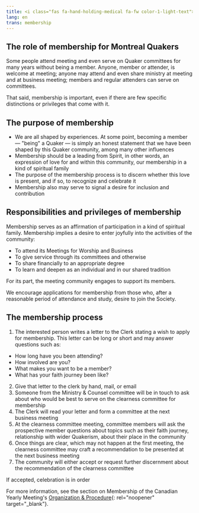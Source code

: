 ```yaml
---
title: <i class="fas fa-hand-holding-medical fa-fw color-1-light-text"></i> Membership
lang: en
trans: membership
---
```

## The role of membership for Montreal Quakers
Some people attend meeting and even serve on Quaker committees for many years without being a member. Anyone, member or attender, is welcome at meeting; anyone may attend and even share ministry at meeting and at business meeting; members and regular attenders can serve on committees. 

That said, membership is important, even if there are few specific distinctions or privileges that come with it.

## The purpose of membership
* We are all shaped by experiences. At some point, becoming a member — "being" a Quaker — is simply an honest statement that we have been shaped by this Quaker community, among many other influences
* Membership should be a leading from Spirit, in other words, an expression of love for and within this community, our membership in a kind of spiritual family
* The purpose of the membership process is to discern whether this love is present, and if so, to recognize and celebrate it
* Membership also may serve to signal a desire for inclusion and contribution

## Responsibilities and privileges of membership
Membership serves as an affirmation of participation in a kind of spiritual family. Membership implies a desire to enter joyfully into the activities of the community:
* To attend its Meetings for Worship and Business
* To give service through its committees and otherwise
* To share financially to an appropriate degree
* To learn and deepen as an individual and in our shared tradition

For its part, the meeting community engages to support its members.

We encourage applications for membership from those who, after a reasonable period of attendance and study, desire to join the Society.
## The membership process
1. The interested person writes a letter to the Clerk stating a wish to apply for membership. This letter can be long or short and may answer questions such as:
  * How long have you been attending?
  * How involved are you?
  * What makes you want to be a member?
  * What has your faith journey been like?
2. Give that letter to the clerk by hand, mail, or email
3. Someone from the Ministry & Counsel committee will be in touch to ask about who would be best to serve on the clearness committee for membership
4. The Clerk will read your letter and form a committee at the next business meeting
5. At the clearness committee meeting, committee members will ask the prospective member questions about topics such as their faith journey, relationship with wider Quakerism, about their place in the community
6. Once things are clear, which may not happen at the first meeting, the clearness committee may craft a recommendation to be presented at the next business meeting
7. The community will either accept or request further discernment about the recommendation of the clearness committee

If accepted, celebration is in order <i class="fas fa-birthday-cake fa-fw color-1-text"></i>

For more information, see the section on Membership of the Canadian Yearly Meeting's [Organization & Procedure](https://quaker.ca/cympublications/organization-and-procedure/#CHAPTER_3_Membership){: rel="noopener" target="_blank"}.
